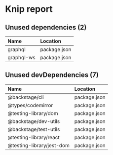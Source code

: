 # Knip report

## Unused dependencies (2)

| Name       | Location     |
|:-----------|:-------------|
| graphql    | package.json |
| graphql-ws | package.json |

## Unused devDependencies (7)

| Name                      | Location     |
|:--------------------------|:-------------|
| @backstage/cli            | package.json |
| @types/codemirror         | package.json |
| @testing-library/dom      | package.json |
| @backstage/dev-utils      | package.json |
| @backstage/test-utils     | package.json |
| @testing-library/react    | package.json |
| @testing-library/jest-dom | package.json |

